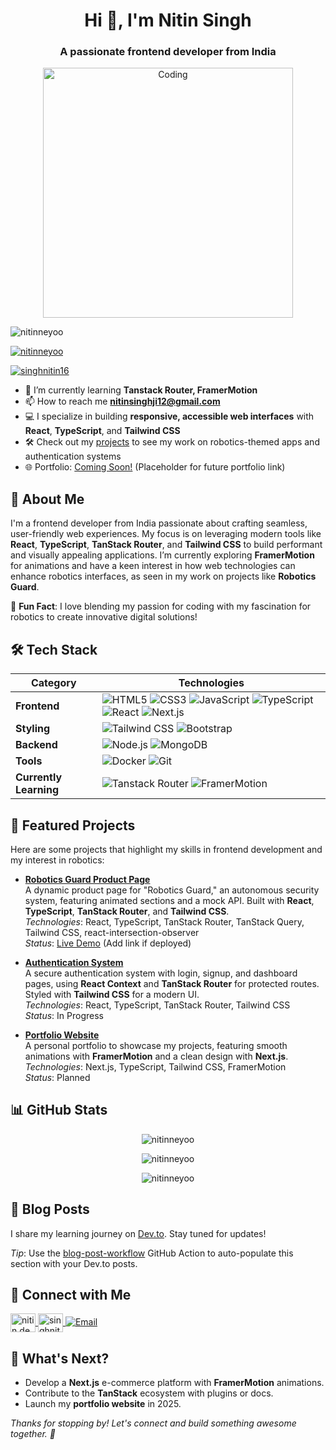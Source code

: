 <h1 align="center">Hi 👋, I'm Nitin Singh</h1>
<h3 align="center">A passionate frontend developer from India</h3>
<p align="center">
  <img align="center" alt="Coding" width="400" src="https://i.pinimg.com/originals/ef/2d/b0/ef2db0885d94fd149a4b7914923bb2a3.gif"/>
</p>

<p align="left"> <img src="https://komarev.com/ghpvc/?username=nitinneyoo&label=Profile%20views&color=0e75b6&style=flat" alt="nitinneyoo" /> </p>

<p align="left"> <a href="https://github.com/ryo-ma/github-profile-trophy"><img src="https://github-profile-trophy.vercel.app/?username=nitinneyoo&theme=onedark&margin-w=15" alt="nitinneyoo" /></a> </p>

<p align="left"> <a href="https://twitter.com/singhnitin16" target="blank"><img src="https://img.shields.io/twitter/follow/singhnitin16?logo=twitter&style=for-the-badge" alt="singhnitin16" /></a> </p>

- 🌱 I’m currently learning **Tanstack Router, FramerMotion**
- 📫 How to reach me **nitinsinghji12@gmail.com**
- 💻 I specialize in building **responsive, accessible web interfaces** with **React**, **TypeScript**, and **Tailwind CSS**
- 🛠️ Check out my [projects](#featured-projects) to see my work on robotics-themed apps and authentication systems
- 🌐 Portfolio: [Coming Soon!](#) (Placeholder for future portfolio link)

## 🚀 About Me

I'm a frontend developer from India passionate about crafting seamless, user-friendly web experiences. My focus is on leveraging modern tools like **React**, **TypeScript**, **TanStack Router**, and **Tailwind CSS** to build performant and visually appealing applications. I’m currently exploring **FramerMotion** for animations and have a keen interest in how web technologies can enhance robotics interfaces, as seen in my work on projects like **Robotics Guard**.

💬 **Fun Fact**: I love blending my passion for coding with my fascination for robotics to create innovative digital solutions!

## 🛠️ Tech Stack

| Category          | Technologies                                                                 |
|-------------------|------------------------------------------------------------------------------|
| **Frontend**      | ![HTML5](https://img.shields.io/badge/HTML5-E34F26?style=flat&logo=html5&logoColor=white) ![CSS3](https://img.shields.io/badge/CSS3-1572B6?style=flat&logo=css3&logoColor=white) ![JavaScript](https://img.shields.io/badge/JavaScript-F7DF1E?style=flat&logo=javascript&logoColor=black) ![TypeScript](https://img.shields.io/badge/TypeScript-3178C6?style=flat&logo=typescript&logoColor=white) ![React](https://img.shields.io/badge/React-61DAFB?style=flat&logo=react&logoColor=black) ![Next.js](https://img.shields.io/badge/Next.js-000000?style=flat&logo=next.js&logoColor=white) |
| **Styling**       | ![Tailwind CSS](https://img.shields.io/badge/Tailwind_CSS-38B2AC?style=flat&logo=tailwind-css&logoColor=white) ![Bootstrap](https://img.shields.io/badge/Bootstrap-7952B3?style=flat&logo=bootstrap&logoColor=white) |
| **Backend**       | ![Node.js](https://img.shields.io/badge/Node.js-339933?style=flat&logo=node.js&logoColor=white) ![MongoDB](https://img.shields.io/badge/MongoDB-47A248?style=flat&logo=mongodb&logoColor=white) |
| **Tools**         | ![Docker](https://img.shields.io/badge/Docker-2496ED?style=flat&logo=docker&logoColor=white) ![Git](https://img.shields.io/badge/Git-F05032?style=flat&logo=git&logoColor=white) |
| **Currently Learning** | ![Tanstack Router](https://img.shields.io/badge/Tanstack_Router-FF4154?style=flat&logo=react-router&logoColor=white) ![FramerMotion](https://img.shields.io/badge/Framer_Motion-0055FF?style=flat&logo=framer&logoColor=white) |

## 🌟 Featured Projects

Here are some projects that highlight my skills in frontend development and my interest in robotics:

- **[Robotics Guard Product Page](https://github.com/nitinneyoo/robotics-guard)**  
  A dynamic product page for "Robotics Guard," an autonomous security system, featuring animated sections and a mock API. Built with **React**, **TypeScript**, **TanStack Router**, and **Tailwind CSS**.  
  *Technologies*: React, TypeScript, TanStack Router, TanStack Query, Tailwind CSS, react-intersection-observer  
  *Status*: [Live Demo](#) (Add link if deployed)

- **[Authentication System](https://github.com/nitinneyoo/auth-system)**  
  A secure authentication system with login, signup, and dashboard pages, using **React Context** and **TanStack Router** for protected routes. Styled with **Tailwind CSS** for a modern UI.  
  *Technologies*: React, TypeScript, TanStack Router, Tailwind CSS  
  *Status*: In Progress

- **[Portfolio Website](https://github.com/nitinneyoo/portfolio)**  
  A personal portfolio to showcase my projects, featuring smooth animations with **FramerMotion** and a clean design with **Next.js**.  
  *Technologies*: Next.js, TypeScript, Tailwind CSS, FramerMotion  
  *Status*: Planned

## 📊 GitHub Stats

<p align="center">
  <img src="https://github-readme-stats.vercel.app/api/top-langs?username=nitinneyoo&show_icons=true&locale=en&layout=compact&theme=radical" alt="nitinneyoo" />
</p>
<p align="center">
  <img src="https://github-readme-stats.vercel.app/api?username=nitinneyoo&show_icons=true&locale=en&theme=radical" alt="nitinneyoo" />
</p>
<p align="center">
  <img src="https://github-readme-streak-stats.herokuapp.com/?user=nitinneyoo&theme=radical" alt="nitinneyoo" />
</p>

## 📝 Blog Posts

I share my learning journey on [Dev.to](https://dev.to/nitin.dev). Stay tuned for updates!
<!-- BLOG-POST-LIST:START -->
<!-- BLOG-POST-LIST:END -->

*Tip*: Use the [blog-post-workflow](https://github.com/gautamkrishnar/blog-post-workflow) GitHub Action to auto-populate this section with your Dev.to posts.

## 🤝 Connect with Me

<p align="left">
  <a href="https://dev.to/nitin.dev" target="blank">
    <img align="center" src="https://raw.githubusercontent.com/rahuldkjain/github-profile-readme-generator/master/src/images/icons/Social/devto.svg" alt="nitin.dev" height="30" width="40" />
  </a>
  <a href="https://twitter.com/singhnitin16" target="blank">
    <img align="center" src="https://raw.githubusercontent.com/rahuldkjain/github-profile-readme-generator/master/src/images/icons/Social/twitter.svg" alt="singhnitin16" height="30" width="40" />
  </a>
  <a href="mailto:nitinsinghji12@gmail.com">
    <img src="https://img.shields.io/badge/Email-nitinsinghji12%40gmail.com-red?style=flat&logo=gmail" alt="Email" />
  </a>
</p>

## 🎯 What's Next?

- Develop a **Next.js** e-commerce platform with **FramerMotion** animations.
- Contribute to the **TanStack** ecosystem with plugins or docs.
- Launch my **portfolio website** in 2025.

*Thanks for stopping by! Let's connect and build something awesome together. 🚀*
